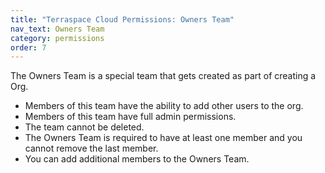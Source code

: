 ```yaml
---
title: "Terraspace Cloud Permissions: Owners Team"
nav_text: Owners Team
category: permissions
order: 7
---
```


The Owners Team is a special team that gets created as part of creating a Org.

* Members of this team have the ability to add other users to the org.
* Members of this team have full admin permissions.
* The team cannot be deleted.
* The Owners Team is required to have at least one member and you cannot remove the last member.
* You can add additional members to the Owners Team.
